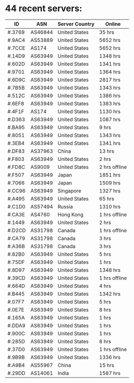 # 44 recent servers:

| ID | ASN | Server Country | Online |
| ------ | ------ | ------ | ------ |
| #.3769 | AS46844 | United States | 35 hrs |
| #.9AC4 | AS53889 | United States | 5652 hrs |
| #.7CCE | AS174 | United States | 5652 hrs |
| #.14D9 | AS63949 | United States | 1348 hrs |
| #.602D | AS63949 | United States | 1341 hrs |
| #.9701 | AS63949 | United States | 1364 hrs |
| #.6D9C | AS63949 | United States | 2817 hrs |
| #.7B5B | AS63949 | United States | 1343 hrs |
| #.512C | AS63949 | United States | 1386 hrs |
| #.6EF8 | AS63949 | United States | 1383 hrs |
| #.4F1F | AS174 | United States | 1130 hrs |
| #.D363 | AS63949 | United States | 1087 hrs |
| #.BA95 | AS63949 | United States | 9 hrs |
| #.8051 | AS63949 | United States | 1343 hrs |
| #.3EB4 | AS63949 | United States | 1341 hrs |
| #.DF83 | AS37963 | China | 13 hrs |
| #.F803 | AS63949 | United States | 2 hrs |
| #.FD8C | AS9009 | United States | 2 hrs offline |
| #.F507 | AS63949 | Japan | 1851 hrs |
| #.7066 | AS63949 | Japan | 1509 hrs |
| #.CC96 | AS63949 | Singapore | 1327 hrs |
| #.A495 | AS63949 | United States | 65 hrs |
| #.C1D0 | AS57494 | Russia | 1310 hrs |
| #.CA3E | AS4760 | Hong Kong | 1 hrs offline |
| #.1449 | AS63949 | United States | 2 hrs |
| #.D2CD | AS31798 | Canada | 1 hrs offline |
| #.CA79 | AS31798 | Canada | 3 hrs |
| #.A36B | AS31798 | Canada | 3 hrs |
| #.82B0 | AS63949 | United States | 5 hrs |
| #.75DF | AS63949 | United States | 1 hrs |
| #.8D97 | AS63949 | United States | 1348 hrs |
| #.39CD | AS63949 | United States | 1 hrs offline |
| #.664D | AS63949 | United States | 4 hrs |
| #.B445 | AS63949 | United States | 1342 hrs |
| #.07F7 | AS63949 | United States | 5 hrs |
| #.0E7E | AS63949 | United States | 8 hrs |
| #.165A | AS63949 | United States | 1 hrs |
| #.DDA9 | AS63949 | United States | 1 hrs |
| #.900C | AS63949 | United States | 1 hrs |
| #.285D | AS63949 | United States | 8 hrs |
| #.37D0 | AS63949 | United States | 1 hrs offline |
| #.9B9B | AS63949 | United States | 1336 hrs |
| #.A9B4 | AS55967 | China | 15 hrs |
| #.29DD | AS14061 | India | 1587 hrs |

